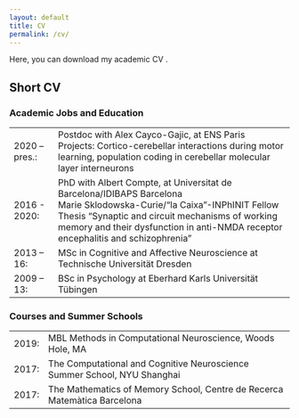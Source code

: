 ```yaml
---
layout: default
title: CV
permalink: /cv/
---
```


<link href="https://stackpath.bootstrapcdn.com/font-awesome/4.7.0/css/font-awesome.min.css" rel="stylesheet">

Here, you can download my academic CV [<i class="fa fa-file-text"></i>](https://heikestein.github.io/documents/CV.pdf).

## Short CV

### Academic Jobs and Education

|  |  |
| --- | --- |
| 2020 – pres.: | Postdoc with Alex Cayco-Gajic, at ENS Paris<br/> Projects: Cortico-cerebellar interactions during motor learning, population coding in cerebellar molecular layer interneurons |
| 2016 - 2020: | PhD with Albert Compte, at Universitat de Barcelona/IDIBAPS Barcelona<br/> Marie Sklodowska-Curie/“la Caixa”-INPhINIT Fellow<br/> Thesis “Synaptic and circuit mechanisms of working memory and their dysfunction in anti-NMDA receptor encephalitis and schizophrenia” |
| 2013 – 16: | MSc in Cognitive and Affective Neuroscience at Technische Universität Dresden |
| 2009 – 13: | BSc in Psychology at Eberhard Karls Universität Tübingen |


### Courses and Summer Schools

|  |  |
| --- | --- |
| 2019: | MBL Methods in Computational Neuroscience, Woods Hole, MA |
| 2017: | The Computational and Cognitive Neuroscience Summer School, NYU Shanghai |
| 2017: | The Mathematics of Memory School, Centre de Recerca Matemàtica Barcelona |
